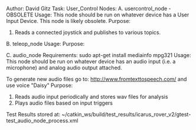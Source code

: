 Author: David Gitz
Task: User_Control
Nodes:
A. usercontrol_node - OBSOLETE
Usage: This node should be run on whatever device has a User Input Device.  This node is likely obsolete.
Purpose:
1. Reads a connected joystick and publishes to various topics.

B. teleop_node
Usage:
Purpose:

C. audio_node
Requirements:
	sudo apt-get install mediainfo mpg321
Usage: This node should be run on whatever device has an audio input (i.e. a microphone) and analog audio output attached.

To generate new audio files go to: http://www.fromtexttospeech.com/ and use voice "Daisy"
Purpose:
1. Reads audio input periodically and stores wav files for analysis
2. Plays audio files based on input triggers

Test Results stored at:  ~/catkin_ws/build/test_results/icarus_rover_v2/gtest-test_audio_node_process.xml
